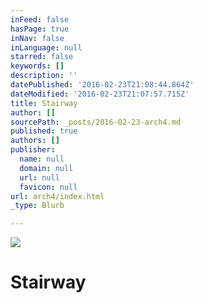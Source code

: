 ```yaml
---
inFeed: false
hasPage: true
inNav: false
inLanguage: null
starred: false
keywords: []
description: ''
datePublished: '2016-02-23T21:08:44.864Z'
dateModified: '2016-02-23T21:07:57.715Z'
title: Stairway
author: []
sourcePath: _posts/2016-02-23-arch4.md
published: true
authors: []
publisher:
  name: null
  domain: null
  url: null
  favicon: null
url: arch4/index.html
_type: Blurb

---
```

![](https://s3-us-west-2.amazonaws.com/the-grid-img/p/5f13329176dd5358fd9b67122f5985e7e92b912f.jpg)

# Stairway
